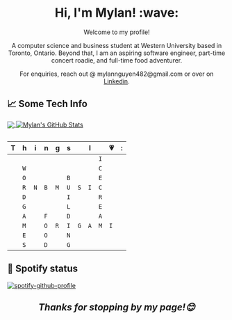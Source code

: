 <h1 align='center'> Hi, I'm Mylan! :wave:</h1>
<p align='center'>
Welcome to my profile!
</p>
<p align='center'>
A computer science and business student at Western University based in Toronto, Ontario. Beyond that, I am an aspiring software engineer, part-time concert roadie, and full-time food adventurer.
</p>
<p align='center'>For enquiries, reach out @ mylannguyen482@gmail.com or over on <a href="https://www.linkedin.com/in/mylan-nguyen/">Linkedin</a>.</p>

## &#x1f4c8; Some Tech Info

<a href="https://github.com/mylan-nguyen/mylan-nguyen">
  <img align="center" src="https://github-readme-stats.vercel.app/api/top-langs/?username=mylan-nguyen&hide=java,html,tex&title_color=ffffff&text_color=c9cacc&icon_color=2bbc8a&bg_color=1d1f21&langs_count=3" />
</a>
<a href="https://github.com/mylan-nguyen/mylan-nguyen">
  <img align="center" src="https://github-readme-stats.vercel.app/api?username=mylan-nguyen&show_icons=true&line_height=27&count_private=true&title_color=ffffff&text_color=c9cacc&icon_color=2bbc8a&bg_color=1d1f21" alt="Mylan's GitHub Stats" />
</a>

##

|T|h|i|n|g|s||I||💗|:|
| - | - | - | - | - | - | - | - | - | - | - |
| | | | | | | | |`I`| | |
| |`W`| | | | | | |`C`| | |
| |`O`| | | |`B`| | |`E`| | |
| |`R`|`N`|`B`|`M`|`U`|`S`|`I`|`C`| | | 
| |`D`| | | |`I`| | |`R`| | |
| |`G`| | | |`L`| | |`E`| | |
| |`A`| |`F`| |`D`| | |`A`| | |
| |`M`| |`O`|`R`|`I`|`G`|`A`|`M`|`I`| |
| |`E`| |`O`| |`N`| | | | | |
| |`S`| |`D`| |`G`| | | | | |

## 🎵 Spotify status

[![spotify-github-profile](https://spotify-github-profile.vercel.app/api/view?uid=g76ton15ztvea4ehyypqpow1o&cover_image=true&theme=default)](https://github.com/mylan-nguyen/spotify-github-profile)


<h2 align='center'><i>Thanks for stopping by my page!😊</i></h1>
